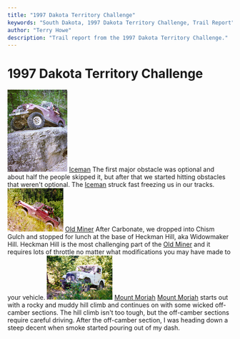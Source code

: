 ```yaml
---
title: "1997 Dakota Territory Challenge"
keywords: "South Dakota, 1997 Dakota Territory Challenge, Trail Report"
author: "Terry Howe"
description: "Trail report from the 1997 Dakota Territory Challenge."
---
```

# 1997 Dakota Territory Challenge

[![Iceman](../../img/terry/trail/sd9705_.jpg "Iceman")](dtc971.md) [Iceman](dtc971.md) The first major obstacle was optional and about half the people skipped it, but after that we started hitting obstacles that weren't optional. The [Iceman](dtc971.md) struck fast freezing us in our tracks. [![Old Miner](../../img/terry/trail/sd9708_.jpg "Old Miner")](dtc972.md)
[Old Miner](dtc972.md)
After Carbonate, we dropped into Chism Gulch and stopped for lunch at the base of Heckman Hill, aka Widowmaker Hill. Heckman Hill is the most challenging part of the [Old Miner](dtc972.md) and it requires lots of throttle no matter what modifications you may have made to your vehicle. [![Mount Moriah](../../img/terry/trail/sd9712_.jpg "Mount Moriah")](dtc973.md) [Mount Moriah](dtc973.md)
[Mount Moriah](dtc973.md) starts out with a rocky and muddy hill climb and continues on with some wicked off-camber sections. The hill climb isn't too tough, but the off-camber sections require careful driving. After the off-camber section, I was heading down a steep decent when smoke started pouring out of my dash.